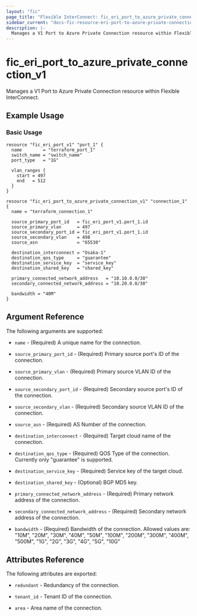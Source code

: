 ```yaml
---
layout: "fic"
page_title: "Flexible InterConnect: fic_eri_port_to_azure_private_connection_v1"
sidebar_current: "docs-fic-resource-eri-port-to-azure-private-connection-v1"
description: |-
  Manages a V1 Port to Azure Private Connection resource within Flexible InterConnect.
---
```


# fic\_eri\_port\_to\_azure\_private\_connection\_v1

Manages a V1 Port to Azure Private Connection resource within Flexible InterConnect.

## Example Usage

### Basic Usage

```hcl
resource "fic_eri_port_v1" "port_1" {
  name        = "terraform_port_1"
  switch_name = "switch_name"
  port_type   = "1G"

  vlan_ranges {
    start = 497
    end   = 512
  }
}

resource "fic_eri_port_to_azure_private_connection_v1" "connection_1" {
  name = "terraform_connection_1"

  source_primary_port_id   = fic_eri_port_v1.port_1.id
  source_primary_vlan      = 497
  source_secondary_port_id = fic_eri_port_v1.port_1.id
  source_secondary_vlan    = 498
  source_asn               = "65530"

  destination_interconnect = "Osaka-1"
  destination_qos_type     = "guarantee"
  destination_service_key  = "service_key"
  destination_shared_key   = "shared_key"

  primary_connected_network_address   = "10.10.0.0/30"
  secondary_connected_network_address = "10.20.0.0/30"

  bandwidth = "40M"
}
```

## Argument Reference

The following arguments are supported:

* `name` - (Required) A unique name for the connection.

* `source_primary_port_id` - (Required) Primary source port's ID of the connection.

* `source_primary_vlan` - (Required) Primary source VLAN ID of the connection.

* `source_secondary_port_id` - (Required) Secondary source port's ID of the connection.

* `source_secondary_vlan` - (Required) Secondary source VLAN ID of the connection.

* `source_asn` - (Required) AS Number of the connection.

* `destination_interconnect` - (Required) Target cloud name of the connection.

* `destination_qos_type` - (Required) QOS Type of the connection.
  Currently only "guarantee" is supported.

* `destination_service_key` - (Required) Service key of the target cloud.

* `destination_shared_key` - (Optional) BGP MD5 key.

* `primary_connected_network_address` - (Required) Primary network address of the connection.

* `secondary_connected_network_address` - (Required) Secondary network address of the connection.

* `bandwidth` - (Required) Bandwidth of the connection. Allowed values are:
  "10M", "20M", "30M", "40M", "50M",
  "100M", "200M", "300M", "400M", "500M",
  "1G", "2G", "3G", "4G", "5G",
  "10G"

## Attributes Reference

The following attributes are exported:

* `redundant` - Redundancy of the connection.

* `tenant_id` - Tenant ID of the connection.

* `area` - Area name of the connection.

